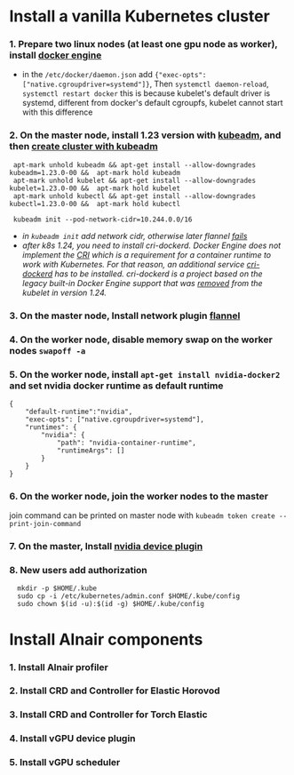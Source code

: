 # Install a vanilla Kubernetes cluster
### 1. Prepare two linux nodes (at least one gpu node as worker), install [docker engine](https://docs.docker.com/engine/install/ubuntu/)
* in the ```/etc/docker/daemon.json``` add ```{"exec-opts": ["native.cgroupdriver=systemd"]}```, Then ```systemctl daemon-reload```, ```systemctl restart docker``` this is because kubelet's default driver is systemd, different from docker's default cgroupfs, kubelet cannot start with this difference 
### 2. On the master node, install 1.23 version with [kubeadm](https://kubernetes.io/docs/hsetup/production-environment/tools/kubeadm/install-kubeadm/), and then [create cluster with kubeadm](https://kubernetes.io/docs/setup/production-environment/tools/kubeadm/create-cluster-kubeadm/)
```
 apt-mark unhold kubeadm && apt-get install --allow-downgrades kubeadm=1.23.0-00 &&  apt-mark hold kubeadm
 apt-mark unhold kubelet && apt-get install --allow-downgrades kubelet=1.23.0-00 &&  apt-mark hold kubelet
 apt-mark unhold kubectl && apt-get install --allow-downgrades kubectl=1.23.0-00 &&  apt-mark hold kubectl
```
```
 kubeadm init --pod-network-cidr=10.244.0.0/16  
```
* _in ```kubeadm init``` add network cidr, otherwise later flannel [fails](https://stackoverflow.com/questions/60940447/is-there-a-way-to-assign-pod-network-cidr-in-kubeadm-after-initialization)_
* _after k8s 1.24, you need to install cri-dockerd. Docker Engine does not implement the [CRI](https://kubernetes.io/docs/concepts/architecture/cri/) which is a requirement for a container runtime to work with Kubernetes. For that reason, an additional service [cri-dockerd](https://github.com/Mirantis/cri-dockerd) has to be installed. cri-dockerd is a project based on the legacy built-in Docker Engine support that was [removed](https://kubernetes.io/dockershim) from the kubelet in version 1.24._

### 3. On the master node, Install network plugin [flannel](https://github.com/flannel-io/flannel)
### 4. On the worker node, disable memory swap on the worker nodes ```swapoff -a```
### 5. On the worker node, install ```apt-get install nvidia-docker2``` and set nvidia docker runtime as default runtime
```
{
    "default-runtime":"nvidia",
    "exec-opts": ["native.cgroupdriver=systemd"],
    "runtimes": {
        "nvidia": {
            "path": "nvidia-container-runtime",
            "runtimeArgs": []
        }
    }
}

```
### 6. On the worker node, join the worker nodes to the master
join command can be printed on master node with ```kubeadm token create --print-join-command```
### 7. On the master, Install [nvidia device plugin](https://github.com/NVIDIA/k8s-device-plugin)
### 8. New users add authorization
```
  mkdir -p $HOME/.kube
  sudo cp -i /etc/kubernetes/admin.conf $HOME/.kube/config
  sudo chown $(id -u):$(id -g) $HOME/.kube/config

```
# Install Alnair components
### 1. Install Alnair profiler
### 2. Install CRD and Controller for Elastic Horovod
### 3. Install CRD and Controller for Torch Elastic
### 4. Install vGPU device plugin
### 5. Install vGPU scheduler
